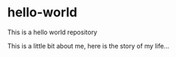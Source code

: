 # hello-world
This is a hello world repository

This is a little bit about me, here is the story of my life...
